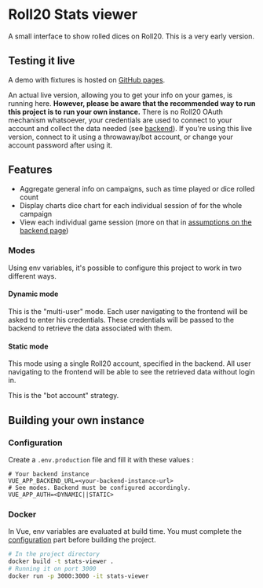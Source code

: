 # Roll20 Stats viewer

A small interface to show rolled dices on Roll20. This is a very early version. 

## Testing it live

A demo with fixtures is hosted on [GitHub pages](https://sotrxii.github.io/roll20-stats-viewer/).

An actual live version, allowing you to get your info on your games, is running here.
**However, please be aware that the recommended way to run this project is to run your own instance.**
There is no Roll20 OAuth mechanism whatsoever, your credentials are used to connect to your account
and collect the data needed (see [backend]()).
If you're using this live version, connect to it using a throwaway/bot account, or change your
account password after using it.

## Features

- Aggregate general info on campaigns, such as time played or dice rolled count
- Display charts dice chart for each individual session of for the whole campaign
- View each individual game session (more on that in [assumptions on the backend page]())

### Modes

Using env variables, it's possible to configure this project to work in two different ways.

#### Dynamic mode

This is the "multi-user" mode. Each user navigating to the frontend will be asked to enter his credentials.
These credentials will be passed to the backend to retrieve the data associated with them.

#### Static mode

This mode using a single Roll20 account, specified in the backend. All user navigating to the frontend will be able
to see the retrieved data without login in.

This is the "bot account" strategy.

## Building your own instance

### Configuration
Create a `.env.production` file and fill it with these values :
```dosini
# Your backend instance 
VUE_APP_BACKEND_URL=<your-backend-instance-url>
# See modes. Backend must be configured accordingly.
VUE_APP_AUTH=<DYNAMIC||STATIC>
```


### Docker
In Vue, env variables are evaluated at build time. You must complete the [configuration](#configuration) part before
building the project.
```sh
# In the project directory
docker build -t stats-viewer .
# Running it on port 3000
docker run -p 3000:3000 -it stats-viewer
```
